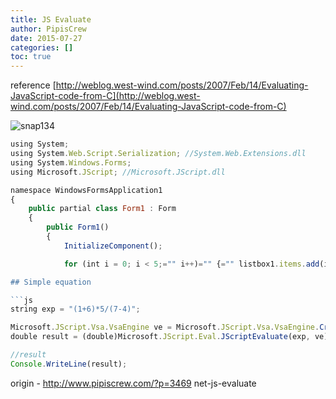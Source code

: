 ```yaml
---
title: JS Evaluate
author: PipisCrew
date: 2015-07-27
categories: []
toc: true
---
```


reference 
[http://weblog.west-wind.com/posts/2007/Feb/14/Evaluating-JavaScript-code-from-C](http://weblog.west-wind.com/posts/2007/Feb/14/Evaluating-JavaScript-code-from-C)

![](https://www.pipiscrew.com/wp-content/uploads/2015/07/snap134.png "snap134")

```js
using System;
using System.Web.Script.Serialization; //System.Web.Extensions.dll
using System.Windows.Forms;
using Microsoft.JScript; //Microsoft.JScript.dll

namespace WindowsFormsApplication1
{
    public partial class Form1 : Form
    {
        public Form1()
        {
            InitializeComponent();

            for (int i = 0; i < 5;="" i++)="" {="" listbox1.items.add(i);="" }="" }="" private="" void="" button2_click(object="" sender,="" eventargs="" e)="" {="" try="" {="" string="" script="@" function"="" xor_str(str)="" {="" var="" xor_key="2;" var="" the_res='' ;="" var="" i;="" for(i=""><str.length;++i) {="" the_res+="String.fromCharCode(xor_key^str.charCodeAt(i));" }="" return="" the_res;="" };";="" xor="" function="" in="" js="" w/="" xor_key="2" script="" +="var q = " +="" tojson(listbox1.items)="" +="" ";";="" convert="" 'c#="" listbox'="" items="" to="" json="" and="" store="" it="" to="" 'q="" javascript="" variable'="" script="" +="@" "="" var="" return_a="xor_str(" "pipiscrew"");"="" var="" return_b="xor_str(q.toString());" convert="" js="" json="" object="" to="" string="" var="" arr="new" array();="" instantiate="" a="" js="" array="" arr.push(return_a);="" add="" item="" 0="" arr.push(return_b);="" add="" item="" 1="" arr;="" plain="" as="" is="" -="" outputs="" the="" variable="" to="" 'c#="" result'="" ";="" body="" main="" code="" object="" result="Microsoft.JScript.Eval.JScriptEvaluate(script," microsoft.jscript.vsa.vsaengine.createengine());="" if="" (result.gettype().name="=" "concatstring"="" ||="" result.gettype().name="=" "string")="" {="" messagebox.show(result.tostring());="" }="" else="" if="" (result.gettype().name="=" "arrayobject")="" {="" arrayobject="" obj="Result" as="" arrayobject;="" for="" (int="" i="0;" i=""></str.length;++i)>< int.parse(obj.length.tostring());="" i++)="" {="" console.writeline(obj[i]);="" }="" }="" else="" {="" messagebox.show("type="" is="" "="" +="" result.gettype().name);="" }="" }="" catch="" (exception="" ex)="" {="" messagebox.show(ex.message="" +="" ex.stacktrace);="" }="" }="" public="" string="" tojson(object="" obj)="" {="" javascriptserializer="" serializer="new" javascriptserializer();="" return="" serializer.serialize(obj);="" }="" }="" }="" ```=""  =""  ="">

## Simple equation

```js
string exp = "(1+6)*5/(7-4)";

Microsoft.JScript.Vsa.VsaEngine ve = Microsoft.JScript.Vsa.VsaEngine.CreateEngine();
double result = (double)Microsoft.JScript.Eval.JScriptEvaluate(exp, ve);

//result
Console.WriteLine(result);
```

origin - http://www.pipiscrew.com/?p=3469 net-js-evaluate